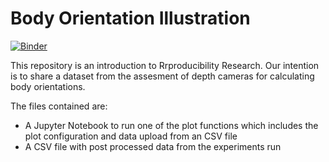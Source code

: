 # Body Orientation Illustration

[![Binder](https://mybinder.org/badge_logo.svg)](https://mybinder.org/v2/gh/violetasdev/bodyorientation_example/HEAD)

This repository is an introduction to Rrproducibility Research. Our intention is to share a dataset from the assesment of depth cameras for calculating body orientations. 

The files contained are:
- A Jupyter Notebook to run one of the plot functions which includes the plot configuration and data upload from an CSV file
- A CSV file with post processed data from the experiments run
